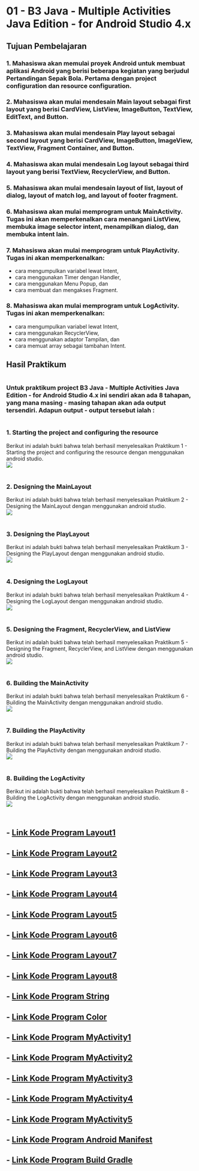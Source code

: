 # 01 - B3 Java - Multiple Activities Java Edition - for Android Studio 4.x

## Tujuan Pembelajaran

### 1. Mahasiswa akan memulai proyek Android untuk membuat aplikasi Android yang berisi beberapa kegiatan yang berjudul Pertandingan Sepak Bola. Pertama dengan project configuration dan resource configuration.
### 2. Mahasiswa akan mulai mendesain Main layout sebagai first layout yang berisi CardView, ListView, ImageButton, TextView, EditText, and Button.
### 3. Mahasiswa akan mulai mendesain Play layout sebagai second layout yang berisi CardView, ImageButton, ImageView, TextView, Fragment Container, and Button.
### 4. Mahasiswa akan mulai mendesain Log layout sebagai third layout yang berisi TextView, RecyclerView, and Button.
### 5. Mahasiswa akan mulai mendesain layout of list, layout of dialog, layout of match log, and layout of footer fragment.
### 6. Mahasiswa akan mulai memprogram untuk MainActivity. Tugas ini akan memperkenalkan cara menangani ListView, membuka image selector intent, menampilkan dialog, dan membuka intent lain.
### 7. Mahasiswa akan mulai memprogram untuk PlayActivity. Tugas ini akan memperkenalkan:
- cara mengumpulkan variabel lewat Intent,
- cara menggunakan Timer dengan Handler,
- cara menggunakan Menu Popup, dan
- cara membuat dan mengakses Fragment.
### 8. Mahasiswa akan mulai memprogram untuk LogActivity. Tugas ini akan memperkenalkan: 
- cara mengumpulkan variabel lewat Intent,
- cara menggunakan RecyclerView,
- cara menggunakan adaptor Tampilan, dan
- cara memuat array sebagai tambahan Intent.

## Hasil Praktikum

#

###    Untuk praktikum project B3 Java - Multiple Activities Java Edition - for Android Studio 4.x ini sendiri akan ada 8 tahapan, yang mana masing - masing tahapan akan ada output tersendiri. Adapun output - output tersebut ialah :
#

### 1. Starting the project and configuring the resource
Berikut ini adalah bukti bahwa telah berhasil menyelesaikan Praktikum 1 - Starting the project and configuring the resource dengan menggunakan android studio. <br>
<img src="img/hasil1.png"><br><br>

### 2. Designing the MainLayout
Berikut ini adalah bukti bahwa telah berhasil menyelesaikan Praktikum 2 - Designing the MainLayout dengan menggunakan android studio. <br>
<img src="img/hasil2.png"><br><br>

### 3. Designing the PlayLayout
Berikut ini adalah bukti bahwa telah berhasil menyelesaikan Praktikum 3 - Designing the PlayLayout dengan menggunakan android studio. <br>
<img src="img/hasil3.png"><br><br>

### 4. Designing the LogLayout
Berikut ini adalah bukti bahwa telah berhasil menyelesaikan Praktikum 4 - Designing the LogLayout dengan menggunakan android studio. <br>
<img src="img/hasil4.png"><br><br>

### 5. Designing the Fragment, RecyclerView, and ListView
Berikut ini adalah bukti bahwa telah berhasil menyelesaikan Praktikum 5 - Designing the Fragment, RecyclerView, and ListView dengan menggunakan android studio. <br>
<img src="img/hasil5.png"><br><br>

### 6. Building the MainActivity
Berikut ini adalah bukti bahwa telah berhasil menyelesaikan Praktikum 6 - Building the MainActivity dengan menggunakan android studio. <br>
<img src="img/hasil6.png"><br><br>

### 7. Building the PlayActivity
Berikut ini adalah bukti bahwa telah berhasil menyelesaikan Praktikum 7 - Building the PlayActivity dengan menggunakan android studio. <br>
<img src="img/hasil7.png"><br><br>

### 8. Building the LogActivity
Berikut ini adalah bukti bahwa telah berhasil menyelesaikan Praktikum 8 - Building the LogActivity dengan menggunakan android studio. <br>
<img src="img/hasil8.png"><br><br>

#

## -   [Link Kode Program Layout1](../../src/project/03_projectB3/app/src/main/res/layout/activity_main.xml)
## -   [Link Kode Program Layout2](../../src/project/03_projectB3/app/src/main/res/layout/activity_log.xml)
## -   [Link Kode Program Layout3](../../src/project/03_projectB3/app/src/main/res/layout/activity_play.xml)
## -   [Link Kode Program Layout4](../../src/project/03_projectB3/app/src/main/res/layout/activity_play.xml)
## -   [Link Kode Program Layout5](../../src/project/03_projectB3/app/src/main/res/layout/fragment_footer.xml)
## -   [Link Kode Program Layout6](../../src/project/03_projectB3/app/src/main/res/layout/layout_dialog.xml)
## -   [Link Kode Program Layout7](../../src/project/03_projectB3/app/src/main/res/layout/layout_list.xml)
## -   [Link Kode Program Layout8](../../src/project/03_projectB3/app/src/main/res/layout/layout_log.xml)


## -   [Link Kode Program String](../../src/project/03_projectB3/app/src/main/res/values/strings.xml)
## -   [Link Kode Program Color](../../src/project/03_projectB3/app/src/main/res/values/colors.xml)

## -   [Link Kode Program MyActivity1](../../src/project/03_projectB3/app/src/main/java/org/aplas/soccermatch/MainActivity.java)
## -   [Link Kode Program MyActivity2](../../src/project/03_projectB3/app/src/main/java/org/aplas/soccermatch/FooterFragment.java)
## -   [Link Kode Program MyActivity3](../../src/project/03_projectB3/app/src/main/java/org/aplas/soccermatch/LogActivity.java)
## -   [Link Kode Program MyActivity4](../../src/project/03_projectB3/app/src/main/java/org/aplas/soccermatch/LogItem.java)
## -   [Link Kode Program MyActivity5](../../src/project/03_projectB3/app/src/main/java/org/aplas/soccermatch/PlayActivity.java)


## -   [Link Kode Program Android Manifest](../../src/project/03_projectB3/app/src/main/AndroidManifest.xml)
## -   [Link Kode Program Build Gradle](../../src/project/03_projectB3/app/build.gradle)


